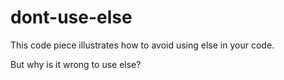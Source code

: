 # dont-use-else

This code piece illustrates how to avoid using else in your code.

But why is it wrong to use else?
